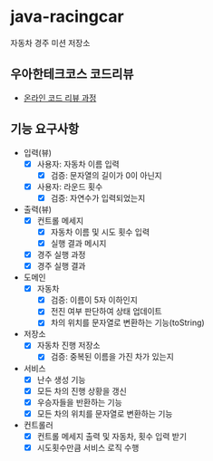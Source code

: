 # java-racingcar

자동차 경주 미션 저장소

## 우아한테크코스 코드리뷰

- [온라인 코드 리뷰 과정](https://github.com/woowacourse/woowacourse-docs/blob/master/maincourse/README.md)
  
## 기능 요구사항
- 입력(뷰)
    - [X] 사용자: 자동차 이름 입력
      - [X] 검증: 문자열의 길이가 0이 아닌지
    - [X] 사용자: 라운드 횟수
      - [X] 검증: 자연수가 입력되었는지

- 출력(뷰)
    - [X] 컨트롤 메세지
        - [X] 자동차 이름 및 시도 횟수 입력
        - [X] 실행 결과 메시지
    - [X] 경주 실행 과정
    - [X] 경주 실행 결과

- 도메인
    - [X] 자동차
      - [X] 검증: 이름이 5자 이하인지
      - [X] 전진 여부 판단하여 상태 업데이트
      - [X] 차의 위치를 문자열로 변환하는 기능(toString)

- 저장소
    - [X] 자동차 진행 저장소
      - [X] 검증: 중복된 이름을 가진 차가 있는지

- 서비스
    - [X] 난수 생성 기능
    - [X] 모든 차의 진행 상황을 갱신
    - [X] 우승자들을 반환하는 기능
    - [X] 모든 차의 위치를 문자열로 변환하는 기능

- 컨트롤러
    - [X] 컨트롤 메세지 출력 및 자동차, 횟수 입력 받기 
    - [X] 시도횟수만큼 서비스 로직 수행
